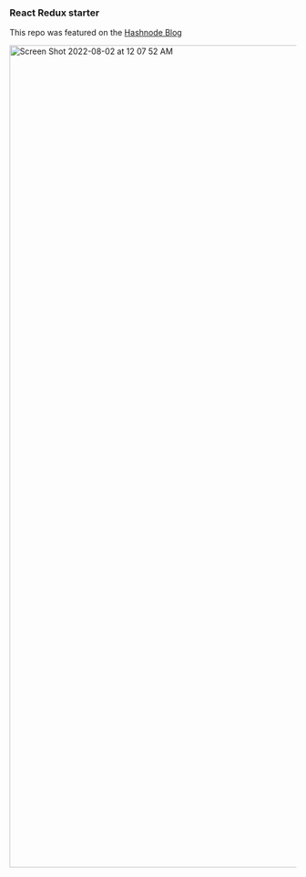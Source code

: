 ### React Redux starter

This repo was featured on the [Hashnode Blog](https://rayanabid.hashnode.dev/start-making-api-calls-using-react-redux-thunk)

<img width="1440" alt="Screen Shot 2022-08-02 at 12 07 52 AM" src="https://user-images.githubusercontent.com/68749736/182226910-d2de7083-5b8f-41d2-a653-b4aca13398cb.png">
